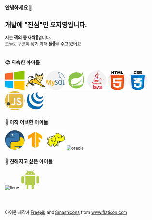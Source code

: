 ### 안녕하세요 👋
## 개발에 "진심"인 오지영입니다.
저는 <strong>잭의 콩 새싹🌱</strong>입니다.<br/>
오늘도 구름에 닿기 위해 <strong>물🥛</strong>을 주고 있어요
<br/><br/>

### 😊 익숙한 아이들
![windows](./icons/windows.png) ![apache-tomcat](./icons/apache-tomcat.png) ![mysql](./icons/mysql.png) ![spring](./icons/spring.png) ![java](./icons/java.png) ![html5](./icons/html5.png) ![css3](./icons/css3.png) ![javascript](./icons/javascript.png) ![jquery](./icons/jquery.png)

### 🤔 아직 어색한 아이들
![python](./icons/python.png) ![tensorflow](./icons/tensorflow.png) ![hadoop](./icons/hadoop.png) ![oracle](./icons/.png)

### 🤩 친해지고 싶은 아이들
![linux](linux./icons/.png) ![android](./icons/android.png)

<br/><br/>

<div>아이콘 제작자 <a href="https://www.freepik.com" title="Freepik">Freepik</a> and <a href="https://smashicons.com/" title="Smashicons">Smashicons</a> from <a href="https://www.flaticon.com/kr/" title="Flaticon">www.flaticon.com</a></div>
